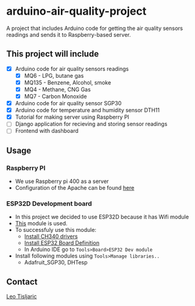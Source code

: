 # arduino-air-quality-project
A project that includes Arduino code for getting the air quality sensors readings and sends it to Raspberry-based server.

## This project will include
- [x] Arduino code for air quality sensors readings
  - [x] MQ6 - LPG, butane gas
  - [x] MQ135 - Benzene, Alcohol, smoke
  - [x] MQ4 - Methane, CNG Gas
  - [x] MQ7 - Carbon Monoxide
- [x] Arduino code for air quality sensor SGP30  
- [x] Arduino code for temperature and humidity sensor DTH11
- [x] Tutorial for making server using Raspberry PI
- [ ] Django application for recieving and storing sensor readings
- [ ] Frontend with dashboard

## Usage

### Raspberry PI
- We use Raspberry pi 400 as a server  
- Configuration of the Apache can be found [here](https://github.com/tisljaricleo/my_cheatsheets/blob/main/raspberry-pi-apache-django-cheatsheet.txt)   

### ESP32D Development board
- In this project we decided to use ESP32D because it has Wifi module
- [This](https://e-radionica.com/en/croduino-nova32.html?___from_store=hr) module is used.
- To successfuly use this module:
  - [Install CH340 drivers](https://e-radionica.com/productdata/CH34x_Install_Windows_v3_4.EXE)
  - [Install ESP32 Board Definition](https://github.com/espressif/arduino-esp32/blob/master/docs/arduino-ide/boards_manager.md)
  - In Arduino IDE go to `Tools>Board>ESP32 Dev module`
- Install following modules using `Tools>Manage libraries..`
  - Adafruit_SGP30, DHTesp

## Contact
[Leo Tisljaric](https://www.linkedin.com/in/leo-ti%C5%A1ljari%C4%87-28a56b123/)

